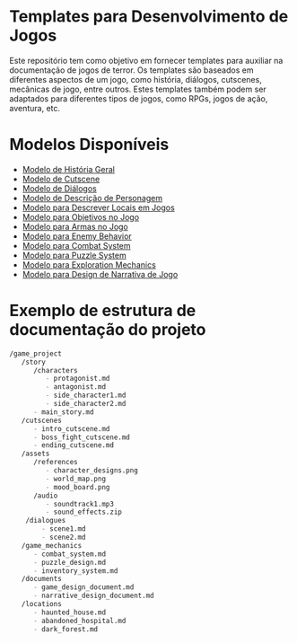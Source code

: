 # Templates para Desenvolvimento de Jogos

Este repositório tem como objetivo em fornecer templates para auxiliar na documentação de jogos de  terror. Os templates são baseados em diferentes aspectos de um jogo, como história, diálogos, cutscenes, mecânicas de jogo, entre outros. Estes templates também podem ser adaptados para diferentes tipos de jogos, como RPGs, jogos de ação, aventura, etc.

# Modelos Disponíveis

- [Modelo de História Geral](templates-br/template-para-história-geral.md)
- [Modelo de Cutscene](templates-br/cutscene-template.md)
- [Modelo de Diálogos](templates-br/template-de-dialogos.md)
- [Modelo de Descrição de Personagem](templates-br/template-de-descricao-de-personagem.md)
- [Modelo para Descrever Locais em Jogos](templates-br/template-para-descrever-locais-em-jogos.md)
- [Modelo para Objetivos no Jogo](templates-br/template-para-objetivos-no-jogo.md)
- [Modelo para Armas no Jogo](templates-br/template-para-armas-no-jogo.md)
- [Modelo para Enemy Behavior](templates-br/template-para-enemy-behavior.md)
- [Modelo para Combat System](templates-br/template-para-combat-system.md)
- [Modelo para Puzzle System](templates-br/template-para-puzzle-system.md)
- [Modelo para Exploration Mechanics](templates-br/template-para-exploration-mechanics.md)
- [Modelo para Design de Narrativa de Jogo](templates-br/template-para-design-de-narrativa-de-jogo.md)

# Exemplo de estrutura de documentação do projeto

```markdown
/game_project
   /story
      /characters
         - protagonist.md
         - antagonist.md
         - side_character1.md
         - side_character2.md
      - main_story.md
   /cutscenes
      - intro_cutscene.md
      - boss_fight_cutscene.md
      - ending_cutscene.md
   /assets
      /references
         - character_designs.png
         - world_map.png
         - mood_board.png
      /audio
         - soundtrack1.mp3
         - sound_effects.zip
    /dialogues
        - scene1.md
        - scene2.md
   /game_mechanics
      - combat_system.md
      - puzzle_design.md
      - inventory_system.md
   /documents
      - game_design_document.md
      - narrative_design_document.md
   /locations
      - haunted_house.md
      - abandoned_hospital.md
      - dark_forest.md
```